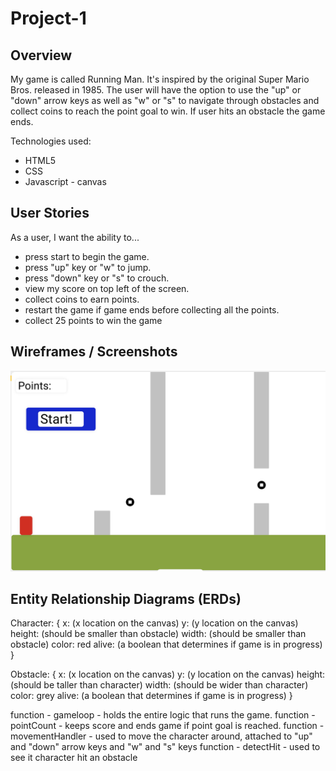 # Project-1

## Overview

My game is called Running Man. It's inspired by the original Super Mario Bros. released in 1985. The user will have the option to use the "up" or "down" arrow keys as well as "w" or "s" to navigate through obstacles and collect coins to reach the point goal to win. If user hits an obstacle the game ends.

Technologies used:
* HTML5
* CSS
* Javascript - canvas

## User Stories

As a user, I want the ability to...
- press start to begin the game.
- press "up" key or "w" to jump.
- press "down" key or "s" to crouch.
- view my score on top left of the screen.
- collect coins to earn points.
- restart the game if game ends before collecting all the points.
- collect 25 points to win the game

## Wireframes / Screenshots

![myImg](wireframe-p1.png)

## Entity Relationship Diagrams (ERDs)

Character: {
  x: (x location on the canvas)
  y: (y location on the canvas)
  height: (should be smaller than obstacle)
  width: (should be smaller than obstacle)
  color: red
  alive: (a boolean that determines if game is in progress)
}

Obstacle: {
  x: (x location on the canvas)
  y: (y location on the canvas)
  height: (should be taller than character)
  width: (should be wider than character)
  color: grey
  alive: (a boolean that determines if game is in progress)
}

function - gameloop - holds the entire logic that runs the game.
function - pointCount - keeps score and ends game if point goal is reached.
function - movementHandler - used to move the character around, attached to "up" and "down" arrow keys and "w" and "s" keys
function - detectHit - used to see it character hit an obstacle






